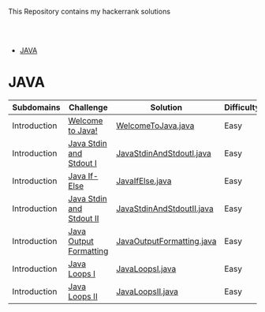 <p>
    This Repository contains my hackerrank solutions
</p>


<br>

<br>

* [JAVA](#java)

#  JAVA

| Subdomains   | Challenge                                                    | Solution                                                     | Difficulty |
| ------------ | ------------------------------------------------------------ | ------------------------------------------------------------ | ---------- |
| Introduction | [Welcome to Java!](https://www.hackerrank.com/challenges/welcome-to-java) | [WelcomeToJava.java](https://github.com/AvelFir/Hackerrank_Challenges-/blob/main/Solutions/Java/src/introduction/WelcomeToJava.java) | Easy       |
| Introduction | [Java Stdin and Stdout I](https://www.hackerrank.com/challenges/java-stdin-and-stdout-1) | [JavaStdinAndStdoutl.java](https://github.com/AvelFir/Hackerrank_Challenges-/blob/main/Solutions/Java/src/introduction/JavaStdinAndStdoutI.java) | Easy       |
| Introduction | [Java If-Else](https://www.hackerrank.com/challenges/java-if-else) | [JavaIfElse.java](https://github.com/AvelFir/Hackerrank_Challenges-/blob/main/Solutions/Java/src/introduction/JavaIfElse.java) | Easy       |
| Introduction | [Java Stdin and Stdout II](https://www.hackerrank.com/challenges/java-stdin-stdout) | [JavaStdinAndStdoutII.java](https://github.com/AvelFir/Hackerrank_Challenges-/blob/main/Solutions/Java/src/introduction/JavaStdinAndStdoutII.java) | Easy       |
| Introduction | [Java Output Formatting](https://www.hackerrank.com/challenges/java-output-formatting) | [JavaOutputFormatting.java](https://github.com/AvelFir/Hackerrank_Challenges-/blob/main/Solutions/Java/src/introduction/JavaOutputFormatting.java) | Easy       |
| Introduction | [Java Loops I](https://www.hackerrank.com/challenges/java-loops-i) | [JavaLoopsI.java](https://github.com/AvelFir/Hackerrank_Challenges-/blob/main/Solutions/Java/src/introduction/JavaLoopsI.java) | Easy       |
| Introduction | [Java Loops II](https://www.hackerrank.com/challenges/java-loops/problem) | [JavaLoopsII.java]()                                         | Easy       |

